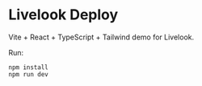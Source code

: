 # Livelook Deploy

Vite + React + TypeScript + Tailwind demo for Livelook.

Run:

```
npm install
npm run dev
```
